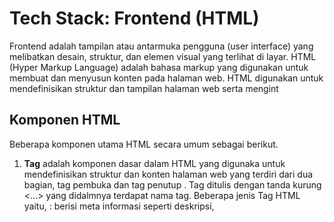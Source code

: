 # Tech Stack: Frontend (HTML)
Frontend adalah tampilan atau antarmuka pengguna (user interface) yang melibatkan desain, struktur, dan elemen visual yang terlihat di layar.
HTML (Hyper Markup Language) adalah bahasa markup yang digunakan untuk membuat dan menyusun konten pada halaman web. HTML digunakan untuk mendefinisikan struktur dan tampilan halaman web serta mengint

## Komponen HTML 
Beberapa komponen utama HTML secara umum sebagai berikut.
1. **Tag** adalah komponen dasar dalam HTML yang digunaka untuk mendefinisikan struktur dan konten halaman web yang terdiri dari dua bagian, tag pembuka dan tag penutup . Tag ditulis dengan tanda kurung <...> yang didalmnya terdapat nama tag.
Beberapa jenis Tag HTML yaitu,
   <head> : berisi meta informasi seperti deskripsi,
   <title> : Menentukan judul halaman ,
   <body> : Berisi isi utama website.
3. Attributes adalah bagian dari tag yang memberikan informasi tambahan tentang elemen HTML dan memperjelas perintah tag pada halaman. contoh :  <img src= "foto.jpg"alt= "Sate Ayam"> 
4. Element adalah komponen yang berisikan keseluruhan kode yang berawal dari tag pembuka hingga tag penutup, yang terdiri dari teks dan simbol. Beberapa contoh elemen HTML secara umum ; Heading   : digunanakn untuk menampilkan judul atau heading dengan tingkatan yang berbeda <h1>,<h2>,<h3>.Paragraph : digunnakan untuk menampilkan paragraf teks <p>.Image     : digunakan untuk menampilkan gambar dihalaman web <img>.

## Kelebihan dan Kekurangan HTML
### Kelebihan HTML


## Tren Perkembangan HTML Pada Tahun 2025
## Perusahaan/Web yang Menggunakan HTML
## Sumber Data
